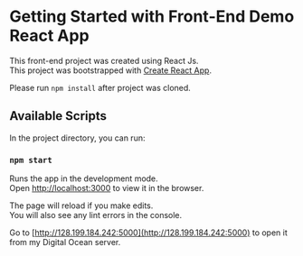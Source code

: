 # Getting Started with Front-End Demo React App
This front-end project was created using React Js.\
This project was bootstrapped with [Create React App](https://github.com/facebook/create-react-app).

Please run `npm install` after project was cloned.

## Available Scripts

In the project directory, you can run:

### `npm start`

Runs the app in the development mode.\
Open [http://localhost:3000](http://localhost:3000) to view it in the browser.

The page will reload if you make edits.\
You will also see any lint errors in the console.

Go to [http://128.199.184.242:5000](http://128.199.184.242:5000) to open it from my Digital Ocean server.

